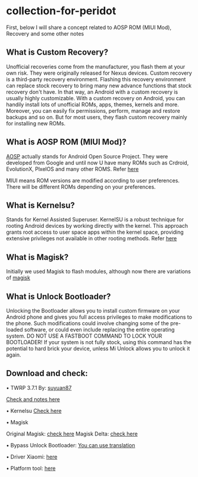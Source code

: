 # collection-for-peridot
First, below I will share a concept related to AOSP ROM (MIUI Mod), Recovery and some other notes

## What is Custom Recovery?

Unofficial recoveries come from the manufacturer, you flash them at your own risk. They were originally released for Nexus devices.
Custom recovery is a third-party recovery environment. Flashing this recovery environment can replace stock recovery to bring many new advance functions that stock recovery don't have. In that way, an Android with a custom recovery is usually highly customizable. With a custom recovery on Android, you can handily install lots of unofficial ROMs, apps, themes, kernels and more. Moreover, you can easily fix permissions, perform, manage and restore backups and so on. But for most users, they flash custom recovery mainly for installing new ROMs.

## What is AOSP ROM (MIUI Mod)?

[AOSP](https://t.me/PocoF6GlobalUpdate) actually stands for Android Open Source Project. They were developed from Google and until now U have many ROMs such as Crdroid, EvolutionX, PlxelOS and many other ROMS. Refer [here](https://source.android.com/)

MIUI means ROM versions are modified according to user preferences. There will be different ROMs depending on your preferences.

## What is Kernelsu?

Stands for Kernel Assisted Superuser. KernelSU is a robust technique for rooting Android devices by working directly with the kernel. This approach grants root access to user space apps within the kernel space, providing extensive privileges not available in other rooting methods. Refer [here](https://kernelsu.org/guide/what-is-kernelsu.html)

## What is Magisk?

Initially we used Magisk to flash modules, although now there are variations of [magisk](https://topjohnwu.github.io/Magisk/install.html)

## What is Unlock Bootloader?

Unlocking the Bootloader allows you to install custom firmware on your Android phone and gives you full access privileges to make modifications to the phone. Such modifications could involve changing some of the pre-loaded software, or could even include replacing the entire operating system. DO NOT USE A FASTBOOT COMMAND TO LOCK YOUR BOOTLOADER! If your system is not fully stock, using this command has the potential to hard brick your device, unless Mi Unlock allows you to unlock it again.

## Download and check:

• TWRP 3.7.1
By: [suyuan87](https://github.com/suyuan87)

[Check and notes here](https://t.me/PeridotUpdate/172)

• Kernelsu
[Check here](https://github.com/tiann/KernelSU/releases/download/v0.9.4/KernelSU_v0.9.4_11838-release.apk)

• Magisk

Original Magisk: [check here](https://github.com/topjohnwu/Magisk)
Magisk Delta: [check here](https://github.com/HuskyDG/download/raw/main/magisk/26.4-kitsune.apk)

• Bypass Unlock Bootloader: [You can use translation](https://www.youtube.com/watch?v=uG4KPHFzOIU)

• Driver Xiaomi: [here](https://xiaomidriver.com/tag/xiaomi)

• Platform tool: [here](https://developer.android.com/tools/releases/platform-tools)
